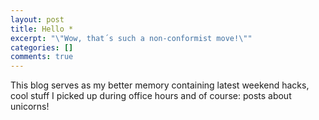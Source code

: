 ```yaml
---
layout: post
title: Hello *
excerpt: "\"Wow, that´s such a non-conformist move!\""
categories: []
comments: true
---
```


This blog serves as my better memory containing latest weekend hacks, cool stuff I picked up during office hours and of course: posts about unicorns!